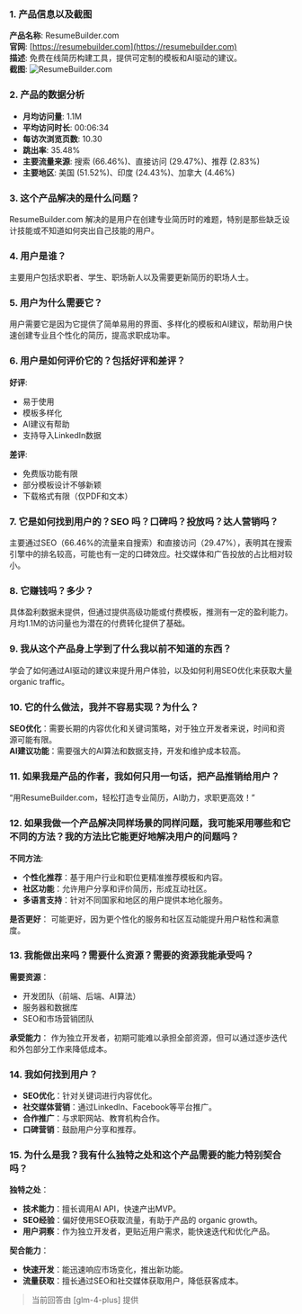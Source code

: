 ### 1. 产品信息以及截图

**产品名称**: ResumeBuilder.com  
**官网**: [https://resumebuilder.com](https://resumebuilder.com)  
**描述**: 免费在线简历构建工具，提供可定制的模板和AI驱动的建议。  
**截图**: ![ResumeBuilder.com](https://cdn-images.toolify.ai/170349882931965065.jpg)

### 2. 产品的数据分析

- **月均访问量**: 1.1M
- **平均访问时长**: 00:06:34
- **每访次浏览页数**: 10.30
- **跳出率**: 35.48%
- **主要流量来源**: 搜索 (66.46%)、直接访问 (29.47%)、推荐 (2.83%)
- **主要地区**: 美国 (51.52%)、印度 (24.43%)、加拿大 (4.46%)

### 3. 这个产品解决的是什么问题？

ResumeBuilder.com 解决的是用户在创建专业简历时的难题，特别是那些缺乏设计技能或不知道如何突出自己技能的用户。

### 4. 用户是谁？

主要用户包括求职者、学生、职场新人以及需要更新简历的职场人士。

### 5. 用户为什么需要它？

用户需要它是因为它提供了简单易用的界面、多样化的模板和AI建议，帮助用户快速创建专业且个性化的简历，提高求职成功率。

### 6. 用户是如何评价它的？包括好评和差评？

**好评**:
- 易于使用
- 模板多样化
- AI建议有帮助
- 支持导入LinkedIn数据

**差评**:
- 免费版功能有限
- 部分模板设计不够新颖
- 下载格式有限（仅PDF和文本）

### 7. 它是如何找到用户的？SEO 吗？口碑吗？投放吗？达人营销吗？

主要通过SEO（66.46%的流量来自搜索）和直接访问（29.47%），表明其在搜索引擎中的排名较高，可能也有一定的口碑效应。社交媒体和广告投放的占比相对较小。

### 8. 它赚钱吗？多少？

具体盈利数据未提供，但通过提供高级功能或付费模板，推测有一定的盈利能力。月均1.1M的访问量也为潜在的付费转化提供了基础。

### 9. 我从这个产品身上学到了什么我以前不知道的东西？

学会了如何通过AI驱动的建议来提升用户体验，以及如何利用SEO优化来获取大量 organic traffic。

### 10. 它的什么做法，我并不容易实现？为什么？

**SEO优化**：需要长期的内容优化和关键词策略，对于独立开发者来说，时间和资源可能有限。  
**AI建议功能**：需要强大的AI算法和数据支持，开发和维护成本较高。

### 11. 如果我是产品的作者，我如何只用一句话，把产品推销给用户？

“用ResumeBuilder.com，轻松打造专业简历，AI助力，求职更高效！”

### 12. 如果我做一个产品解决同样场景的同样问题，我可能采用哪些和它不同的方法？我的方法比它能更好地解决用户的问题吗？

**不同方法**:
- **个性化推荐**：基于用户行业和职位更精准推荐模板和内容。
- **社区功能**：允许用户分享和评价简历，形成互动社区。
- **多语言支持**：针对不同国家和地区的用户提供本地化服务。

**是否更好**：
可能更好，因为更个性化的服务和社区互动能提升用户粘性和满意度。

### 13. 我能做出来吗？需要什么资源？需要的资源我能承受吗？

**需要资源**：
- 开发团队（前端、后端、AI算法）
- 服务器和数据库
- SEO和市场营销团队

**承受能力**：
作为独立开发者，初期可能难以承担全部资源，但可以通过逐步迭代和外包部分工作来降低成本。

### 14. 我如何找到用户？

- **SEO优化**：针对关键词进行内容优化。
- **社交媒体营销**：通过LinkedIn、Facebook等平台推广。
- **合作推广**：与求职网站、教育机构合作。
- **口碑营销**：鼓励用户分享和推荐。

### 15. 为什么是我？我有什么独特之处和这个产品需要的能力特别契合吗？

**独特之处**：
- **技术能力**：擅长调用AI API，快速产出MVP。
- **SEO经验**：偏好使用SEO获取流量，有助于产品的 organic growth。
- **用户洞察**：作为独立开发者，更贴近用户需求，能快速迭代和优化产品。

**契合能力**：
- **快速开发**：能迅速响应市场变化，推出新功能。
- **流量获取**：擅长通过SEO和社交媒体获取用户，降低获客成本。

> 当前回答由 [glm-4-plus] 提供